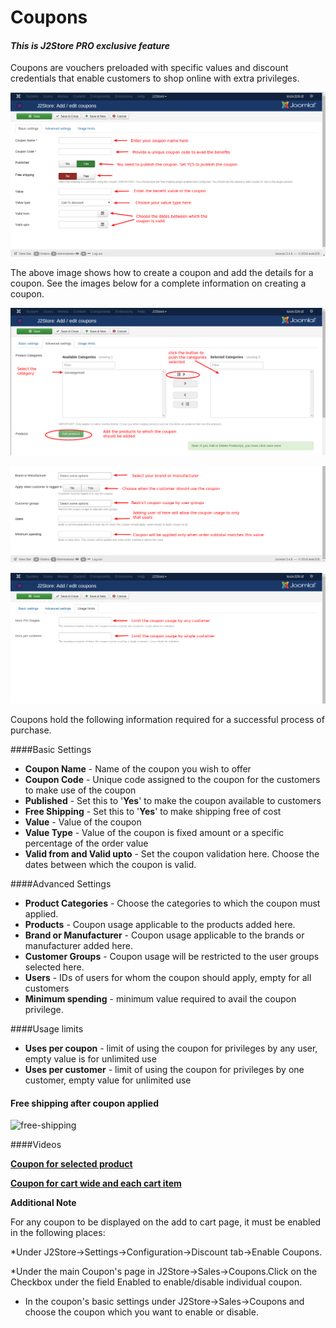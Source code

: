 # Coupons

#### ***This is J2Store PRO exclusive feature***

Coupons are vouchers preloaded with specific values and discount credentials that enable customers to shop online with extra privileges.


![](./assets/images/coupon_basic.png)

The above image shows how to create a coupon and add the details for a coupon. See the images below for a complete information on creating a coupon.

![](./assets/images/coupon_adv1.png)

![](./assets/images/coupon_adv2.png)

![](./assets/images/coupon_uselimit.png)

Coupons hold the following information required for a successful process of purchase.

####Basic Settings
* **Coupon Name** - Name of the coupon you wish to offer
* **Coupon Code** - Unique code assigned to the coupon for the customers to make use of the coupon
* **Published** - Set this to '**Yes**' to make the coupon available to customers
* **Free Shipping** - Set this to '**Yes**' to make shipping free of cost
* **Value** - Value of the coupon
* **Value Type** - Value of the coupon is fixed amount or a specific percentage of the order value
* **Valid from and Valid upto** - Set the coupon validation here. Choose the dates between which the coupon is valid.

####Advanced Settings
* **Product Categories** - Choose the categories to which the coupon must applied.
* **Products** - Coupon usage applicable to the products added here.
* **Brand or Manufacturer** - Coupon usage applicable to the brands or manufacturer added here.
* **Customer Groups** - Coupon usage will be restricted to the user groups selected here.
* **Users** - IDs of users for whom the coupon should apply, empty for all customers
* **Minimum spending** - minimum value required to avail the coupon privilege.

####Usage limits
* **Uses per coupon** - limit of using the coupon for privileges by any user, empty value is for unlimited use
* **Uses per customer** - limit of using the coupon for privileges by one customer, empty value for unlimited use

#### Free shipping after coupon applied

![free-shipping](./assets/images/coupon_freeshipping_01.gif)

####Videos

**[Coupon for selected product](https://www.youtube.com/watch?v=MS6BrPdDyVk)**

**[Coupon for cart wide and each cart item](https://www.youtube.com/watch?v=5Xbs8AaE3wM)**

**Additional Note**

For any coupon to be displayed on the add to cart page, it must be enabled in the following places:

*Under J2Store->Settings->Configuration->Discount tab->Enable Coupons.

*Under the main Coupon's page in J2Store->Sales->Coupons.Click on the Checkbox under the field Enabled to enable/disable individual coupon.

* In the coupon's basic settings under J2Store->Sales->Coupons and choose the coupon which you want to    enable or disable.
